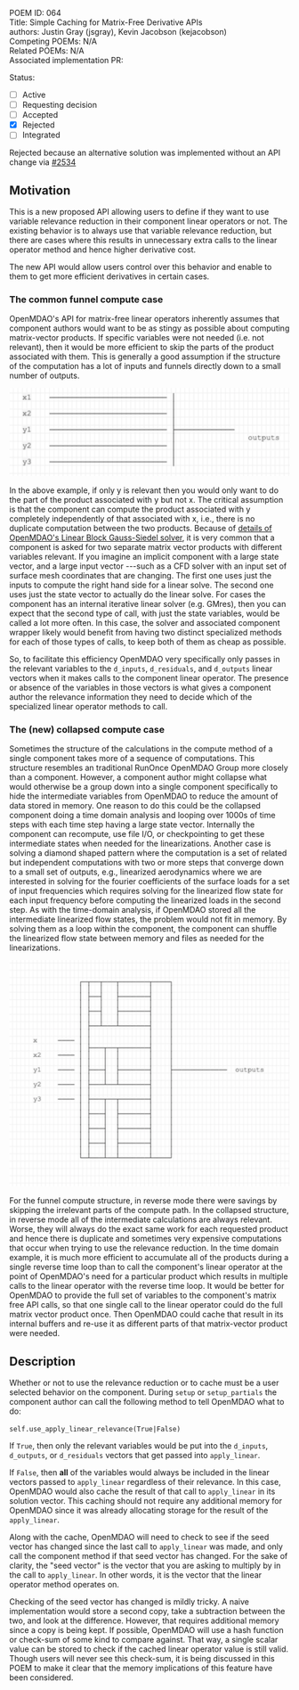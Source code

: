 POEM ID: 064  
Title: Simple Caching for Matrix-Free Derivative APIs  
authors: Justin Gray (jsgray), Kevin Jacobson (kejacobson)  
Competing POEMs: N/A  
Related POEMs: N/A  
Associated implementation PR:  

Status:

- [ ] Active
- [ ] Requesting decision
- [ ] Accepted
- [x] Rejected
- [ ] Integrated

Rejected because an alternative solution was implemented without an API change via [#2534](#https://github.com/OpenMDAO/OpenMDAO/pull/2534)

## Motivation

This is a new proposed API allowing users to define if they want to use variable relevance reduction in their component linear operators or not.
The existing behavior is to always use that variable relevance reduction, but there are cases where this results in unnecessary extra calls to the linear operator method and hence higher derivative cost.

The new API would allow users control over this behavior and enable to them to get more efficient derivatives in certain cases.

### The common funnel compute case

OpenMDAO's API for matrix-free linear operators inherently assumes that component authors would want to be as stingy as possible about computing matrix-vector products.
If specific variables were not needed (i.e. not relevant), then it would be more efficient to skip the parts of the product associated with them. This is generally a good assumption if the structure of the computation has a lot of inputs and funnels directly down to a small number of outputs.

![funnel compute structure](POEM_064/funnel_compute.png)

In the above example, if only y is relevant then you would only want to do the part of the product associated with y but not x.
The critical assumption is that the component can compute the product associated with y completely independently of that associated with x, i.e., there is no duplicate computation between the two products.
Because of [details of OpenMDAO's Linear Block Gauss-Siedel solver](https://youtu.be/4JQ1fMZbR1E?t=724),
it is very common that a component is asked for two separate matrix vector products with different variables relevant.
If you imagine an implicit component with a large state vector, and a large input vector ---such as a CFD solver with an input set of surface mesh coordinates that are changing.
The first one uses just the inputs to compute the right hand side for a linear solve.
The second one uses just the state vector to actually do the linear solve.
For cases the component has an internal iterative linear solver (e.g. GMres), then you can expect that the second type of call, with just the state variables, would be called a lot more often.
In this case, the solver and associated component wrapper likely would benefit from having two distinct specialized methods for each of those types of calls, to keep both of them as cheap as possible.

So, to facilitate this efficiency OpenMDAO very specifically only passes in the relevant variables to the `d_inputs`, `d_residuals`, and `d_outputs` linear vectors when it makes calls to the component linear operator.
The presence or absence of the variables in those vectors is what gives a component author the relevance information they need to decide which of the specialized linear operator methods to call.


### The (new) collapsed compute case

Sometimes the structure of the calculations in the compute method of a single component takes more of a sequence of computations.
This structure resembles an traditional RunOnce OpenMDAO Group more closely than a component.
However, a component author might collapse what would otherwise be a group down into a single component specifically to hide the intermediate variables from OpenMDAO to reduce the amount of data stored in memory.
One reason to do this could be the collapsed component doing a time domain analysis and looping over 1000s of time steps with each time step having a large state vector.
Internally the component can recompute, use file I/O, or checkpointing to get these intermediate states when needed for the linearizations.
Another case is solving a diamond shaped pattern where the computation is a set of related but independent computations with two or more steps that converge down to a small set of outputs, e.g., linearized aerodynamics where we are interested in solving for the fourier coefficients of the surface loads for a set of input frequencies which requires solving for the linearized flow state for each input frequency before computing the linearized loads in the second step.
As with the time-domain analysis, if OpenMDAO stored all the intermediate linearized flow states, the problem would not fit in memory.
By solving them as a loop within the component, the component can shuffle the linearized flow state between memory and files as needed for the linearizations.

![diamond compute structure](POEM_064/diamond_compute.png)

For the funnel compute structure, in reverse mode there were savings by skipping the irrelevant parts of the compute path.
In the collapsed structure, in reverse mode all of the intermediate calculations are always relevant.
Worse, they will always do the exact same work for each requested product and hence there is duplicate and sometimes very expensive computations that occur when trying to use the relevance reduction.
In the time domain example, it is much more efficient to accumulate all of the products during a single reverse time loop than to call the component's linear operator at the point of OpenMDAO's need for a particular product which results in multiple calls to the linear operator with the reverse time loop.
It would be better for OpenMDAO to provide the full set of variables to the component's matrix free API calls, so that one single call to the linear operator could do the full matrix vector product once.
Then OpenMDAO could cache that result in its internal buffers and re-use it as different parts of that matrix-vector product were needed.

## Description

Whether or not to use the relevance reduction or to cache must be a user selected behavior on the component.
During `setup` or `setup_partials` the component author can call the following method to tell OpenMDAO what to do:

`self.use_apply_linear_relevance(True|False)`

If `True`, then only the relevant variables would be put into the `d_inputs`, `d_outputs`, or `d_residuals` vectors that get passed into `apply_linear`.

If `False`, then **all** of the variables would always be included in the linear vectors passed to `apply_linear` regardless of their relevance.
In this case, OpenMDAO would also cache the result of that call to `apply_linear` in its solution vector.
This caching should not require any additional memory for OpenMDAO since it was already allocating storage for the result of the `apply_linear`.

Along with the cache, OpenMDAO will need to check to see if the seed vector has changed since the last call to `apply_linear` was made, and only call the component method if that seed vector has changed.
For the sake of clarity, the "seed vector" is the vector that you are asking to multiply by in the call to `apply_linear`.
In other words, it is the vector that the linear operator method operates on.

Checking of the seed vector has changed is mildly tricky.
A naive implementation would store a second copy, take a subtraction between the two, and look at the difference.
However, that requires additional memory since a copy is being kept.
If possible, OpenMDAO will use a hash function or check-sum of some kind to compare against.
That way, a single scalar value can be stored to check if the cached linear operator value is still valid.
Though users will never see this check-sum, it is being discussed in this POEM to make it clear that the memory implications of this feature have been considered.
